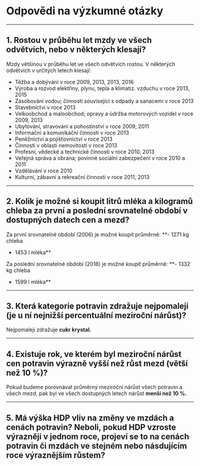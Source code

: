 # Odpovědi na výzkumné otázky
---
## 1. Rostou v průběhu let mzdy ve všech odvětvích, nebo v některých klesají?
Mzdy většinou v průběhu let ve všech odvětvích rostou. V některých odvětvích v určitých letech klesají:
- Těžba a dobývání v roce 2009, 2013, 2013, 2016
- Výroba a rozvod elektřiny, plynu, tepla a klimatiz. vzduchu v roce 2013, 2015
- Zásobování vodou; činnosti související s odpady a sanacemi v roce 2013
- Stavebnictví v roce 2013
- Velkoobchod a maloobchod; opravy a údržba motorových vozidel v roce 2009, 2013
- Ubytování, stravování a pohostinství v roce 2009, 2011
- Informační a komunikační činnosti v roce 2013
- Peněžnictví a pojišťovnictví v roce 2013
- Činnosti v oblasti nemovitostí v roce 2013
- Profesní, vědecké a technické činnosti v roce 2010, 2013
- Veřejná správa a obrana; povinné sociální zabezpečení v roce 2010 a 2011
- Vzdělávání v roce 2010 
- Kulturní, zábavní a rekreační činnosti v roce 2011, 2013

---
## 2. Kolik je možné si koupit litrů mléka a kilogramů chleba za první a poslední srovnatelné období v dostupných datech cen a mezd?
Za první srovnatelné období (2006) je možné koupit průměrně:
**- 1271 kg chleba
- 1453 l mléka**

Za poslední srovnatelné období (2018) je možné koupit průměrně:
**- 1332 kg chleba
- 1599 l mléka**
  
---
## 3. Která kategorie potravin zdražuje nejpomaleji (je u ní nejnižší percentuální meziroční nárůst)?
Nejpomaleji zdražuje **cukr krystal.**

---
## 4. Existuje rok, ve kterém byl meziroční nárůst cen potravin výrazně vyšší než růst mezd (větší než 10 %)?
Pokud budeme porovnávat průměrný meziroční nárůst všech potravin a všech mezd, 
pak byl ve všech dostupných letech nárůst **menší než 10 %.**

---
## 5. Má výška HDP vliv na změny ve mzdách a cenách potravin? Neboli, pokud HDP vzroste výrazněji v jednom roce, projeví se to na cenách potravin či mzdách ve stejném nebo násdujícím roce výraznějším růstem?


